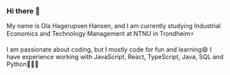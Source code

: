 ### Hi there 👋

My name is Ola Hagerupsen Hansen, and I am currently studying Industrial Economics and Technology Management at NTNU in Trondheim⚡

I am passionate about coding, but I mostly code for fun and learning😄
I have experience working with JavaScript, React, TypeScript, Java, SQL and Python👨🏽‍💻 

